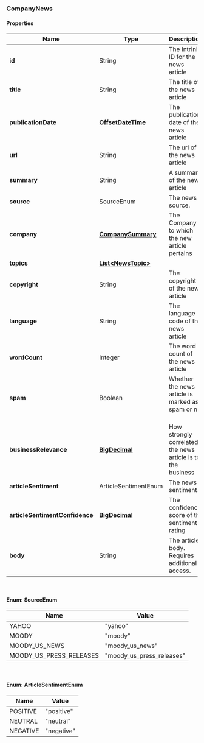 
[//]: # (CLASS:CompanyNews)

[//]: # (KIND:object)

### CompanyNews

#### Properties

[//]: # (START_DEFINITION)

Name | Type | Description
------------ | ------------- | -------------
**id** | String | The Intrinio ID for the news article &nbsp;
**title** | String | The title of the news article &nbsp;
**publicationDate** | [**OffsetDateTime**](OffsetDateTime.md) | The publication date of the news article &nbsp;
**url** | String | The url of the news article &nbsp;
**summary** | String | A summary of the news article &nbsp;
**source** | SourceEnum | The news source. &nbsp;
**company** | [**CompanySummary**](CompanySummary.md) | The Company to which the new article pertains &nbsp;
**topics** | [**List&lt;NewsTopic&gt;**](NewsTopic.md) |  &nbsp;
**copyright** | String | The copyright of the news article &nbsp;
**language** | String | The language code of the news article &nbsp;
**wordCount** | Integer | The word count of the news article &nbsp;
**spam** | Boolean | Whether the news article is marked as spam or not &nbsp;
**businessRelevance** | [**BigDecimal**](BigDecimal.md) | How strongly correlated the news article is to the business &nbsp;
**articleSentiment** | ArticleSentimentEnum | The news sentiment. &nbsp;
**articleSentimentConfidence** | [**BigDecimal**](BigDecimal.md) | The confidence score of the sentiment rating &nbsp;
**body** | String | The article body. Requires additional access. &nbsp;

[//]: # (END_DEFINITION)


[//]: # (CONTAINED_CLASS:OffsetDateTime)


[//]: # (CONTAINED_CLASS:CompanySummary)


[//]: # (CONTAINED_CLASS:NewsTopic)


[//]: # (CONTAINED_CLASS:BigDecimal)


[//]: # (CONTAINED_CLASS:BigDecimal)



<br/>

#### Enum: SourceEnum

Name | Value
---- | -----
YAHOO | &quot;yahoo&quot;
MOODY | &quot;moody&quot;
MOODY_US_NEWS | &quot;moody_us_news&quot;
MOODY_US_PRESS_RELEASES | &quot;moody_us_press_releases&quot;

<br/>

#### Enum: ArticleSentimentEnum

Name | Value
---- | -----
POSITIVE | &quot;positive&quot;
NEUTRAL | &quot;neutral&quot;
NEGATIVE | &quot;negative&quot;



